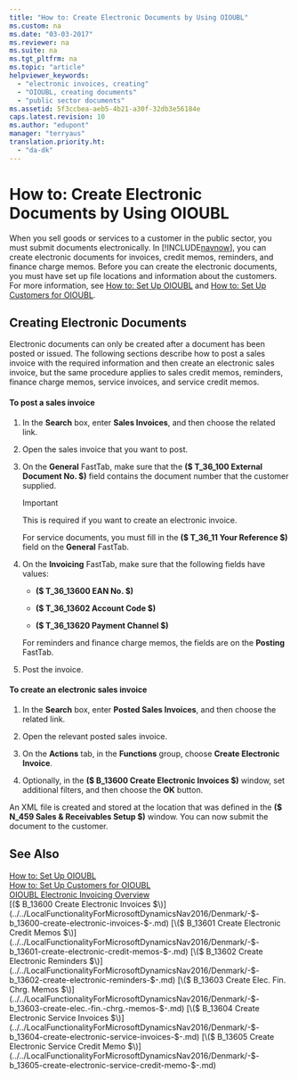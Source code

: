 ```yaml
---
title: "How to: Create Electronic Documents by Using OIOUBL"
ms.custom: na
ms.date: "03-03-2017"
ms.reviewer: na
ms.suite: na
ms.tgt_pltfrm: na
ms.topic: "article"
helpviewer_keywords: 
  - "electronic invoices, creating"
  - "OIOUBL, creating documents"
  - "public sector documents"
ms.assetid: 5f3ccbea-aeb5-4b21-a30f-32db3e56184e
caps.latest.revision: 10
ms.author: "edupont"
manager: "terryaus"
translation.priority.ht: 
  - "da-dk"
---
```

# How to: Create Electronic Documents by Using OIOUBL
When you sell goods or services to a customer in the public sector, you must submit documents electronically. In [!INCLUDE[navnow](../../ApplicationDesign/includes/navnow_md.md)], you can create electronic documents for invoices, credit memos, reminders, and finance charge memos. Before you can create the electronic documents, you must have set up file locations and information about the customers. For more information, see [How to: Set Up OIOUBL](../../LocalFunctionalityForMicrosoftDynamicsNav2016/Denmark/how-to-set-up-oioubl.md) and [How to: Set Up Customers for OIOUBL](../../LocalFunctionalityForMicrosoftDynamicsNav2016/Denmark/how-to-set-up-customers-for-oioubl.md).  
  
## Creating Electronic Documents  
 Electronic documents can only be created after a document has been posted or issued. The following sections describe how to post a sales invoice with the required information and then create an electronic sales invoice, but the same procedure applies to sales credit memos, reminders, finance charge memos, service invoices, and service credit memos.  
  
#### To post a sales invoice  
  
1.  In the **Search** box, enter **Sales Invoices**, and then choose the related link.  
  
2.  Open the sales invoice that you want to post.  
  
3.  On the **General** FastTab, make sure that the **\($ T\_36\_100 External Document No. $\)** field contains the document number that the customer supplied.  
  
    > [!IMPORTANT]  
    >  This is required if you want to create an electronic invoice.  
  
     For service documents, you must fill in the **\($ T\_36\_11 Your Reference $\)** field on the **General** FastTab.  
  
4.  On the **Invoicing** FastTab, make sure that the following fields have values:  
  
    -   **\($ T\_36\_13600 EAN No. $\)**  
  
    -   **\($ T\_36\_13602 Account Code $\)**  
  
    -   **\($ T\_36\_13620 Payment Channel $\)**  
  
     For reminders and finance charge memos, the fields are on the **Posting** FastTab.  
  
5.  Post the invoice.  
  
#### To create an electronic sales invoice  
  
1.  In the **Search** box, enter **Posted Sales Invoices**, and then choose the related link.  
  
2.  Open the relevant posted sales invoice.  
  
3.  On the **Actions** tab, in the **Functions** group, choose **Create Electronic Invoice**.  
  
4.  Optionally, in the **\($ B\_13600 Create Electronic Invoices $\)** window, set additional filters, and then choose the **OK** button.  
  
 An XML file is created and stored at the location that was defined in the **\($ N\_459 Sales & Receivables Setup $\)** window. You can now submit the document to the customer.  
  
## See Also  
 [How to: Set Up OIOUBL](../../LocalFunctionalityForMicrosoftDynamicsNav2016/Denmark/how-to-set-up-oioubl.md)   
 [How to: Set Up Customers for OIOUBL](../../LocalFunctionalityForMicrosoftDynamicsNav2016/Denmark/how-to-set-up-customers-for-oioubl.md)   
 [OIOUBL Electronic Invoicing Overview](../../LocalFunctionalityForMicrosoftDynamicsNav2016/Denmark/oioubl-electronic-invoicing-overview.md)   
 [\($ B\_13600 Create Electronic Invoices $\)](../../LocalFunctionalityForMicrosoftDynamicsNav2016/Denmark/-$-b_13600-create-electronic-invoices-$-.md)   
 [\($ B\_13601 Create Electronic Credit Memos $\)](../../LocalFunctionalityForMicrosoftDynamicsNav2016/Denmark/-$-b_13601-create-electronic-credit-memos-$-.md)   
 [\($ B\_13602 Create Electronic Reminders $\)](../../LocalFunctionalityForMicrosoftDynamicsNav2016/Denmark/-$-b_13602-create-electronic-reminders-$-.md)   
 [\($ B\_13603 Create Elec. Fin. Chrg. Memos $\)](../../LocalFunctionalityForMicrosoftDynamicsNav2016/Denmark/-$-b_13603-create-elec.-fin.-chrg.-memos-$-.md)   
 [\($ B\_13604 Create Electronic Service Invoices $\)](../../LocalFunctionalityForMicrosoftDynamicsNav2016/Denmark/-$-b_13604-create-electronic-service-invoices-$-.md)   
 [\($ B\_13605 Create Electronic Service Credit Memo $\)](../../LocalFunctionalityForMicrosoftDynamicsNav2016/Denmark/-$-b_13605-create-electronic-service-credit-memo-$-.md)